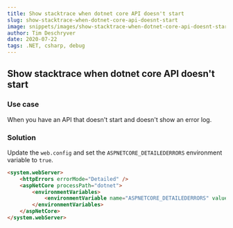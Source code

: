 ```yaml
---
title: Show stacktrace when dotnet core API doesn't start
slug: show-stacktrace-when-dotnet-core-api-doesnt-start
image: snippets/images/show-stacktrace-when-dotnet-core-api-doesnt-start.png
author: Tim Deschryver
date: 2020-07-22
tags: .NET, csharp, debug
---
```


## Show stacktrace when dotnet core API doesn't start

### Use case

When you have an API that doesn't start and doesn't show an error log.

### Solution

Update the `web.config` and set the `ASPNETCORE_DETAILEDERRORS` environment variable to `true`.

```html
<system.webServer>
	<httpErrors errorMode="Detailed" />
	<aspNetCore processPath="dotnet">
		<environmentVariables>
			<environmentVariable name="ASPNETCORE_DETAILEDERRORS" value="true" />
		</environmentVariables>
	</aspNetCore>
</system.webServer>
```
